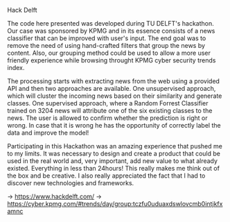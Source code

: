 Hack Delft

The code here presented was developed during TU DELFT's hackathon. 
Our case was sponsored by KPMG and in its essence consists of a news classifier that can be improved with user's input. The end goal was  to remove the need of using hand-crafted filters that group the news by content. Also, our grouping method could be used to allow a more user friendly experience while browsing throught KPMG cyber security trends index.

The processing starts with extracting news from the web using a provided API and then two approaches are available. One unsupervised approach, which will cluster the incoming news based on their similarity and generate classes. One supervised approach, where a  Random Forrest Classifier trained on 3204 news will attribute one of the six existing classes to the news. The user is allowed to confirm whether the prediction is right or wrong. In case that it is wrong he has the opportunity of correctly label the data and improve the model!

Participating in this Hackathon was an amazing experience that pushed me to my limits. It was necessary to design and create a product that could be used in the real world and, very important, add new value to what already existed. Everything in less than 24hours! This really makes me think out of the box and be creative. I also really appreciated the fact that I had to discover new technologies and frameworks.

-> https://www.hackdelft.com/
-> https://cyber.kpmg.com/#trends/day/group:tczfu0uduaxdswlovcmb0intjkfxamnc
